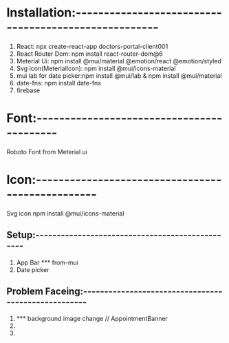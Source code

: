 # Installation:-----------------------------------------------------
1. React: npx create-react-app doctors-portal-client001
2. React Router Dom: npm install react-router-dom@6
3. Meterial Ui: npm install @mui/material @emotion/react @emotion/styled
4. Svg icon(MeterialIcon): npm install @mui/icons-material
5. mui lab for date picker:npm install @mui/lab  &  npm install @mui/material
6. date-fns: npm install date-fns
7. firebase

# Font:------------------------------------------
   Roboto Font from Meterial ui
      <link
  rel="stylesheet"
  href="https://fonts.googleapis.com/css?family=Roboto:300,400,500,700&display=swap"
/>

# Icon:-------------------------------------------------
Svg icon
npm install @mui/icons-material
## Setup:------------------------------------------------
1. App Bar *** from-mui
2. Date picker

## Problem Faceing:----------------------------------------------------
1. *** background image change // AppointmentBanner
2. 
3. 